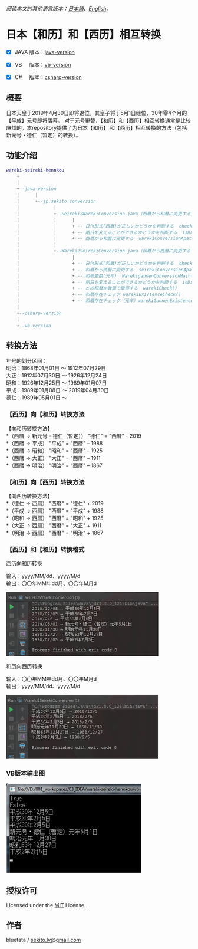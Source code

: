 *阅读本文的其他语言版本：[日本語](README.md)、[English](README-en.md)。*


# 日本【和历】和【西历】相互转换


- [x] JAVA&nbsp;版本：[java-version](/java-version/src/main/java/jp/sekito/conversion)   
- [x] VB&nbsp;&nbsp;&nbsp;&nbsp;&nbsp;版本：[vb-version](/vb-version/conversion)   
- [x] C#&nbsp;&nbsp;&nbsp;&nbsp;&nbsp;版本：[csharp-version](/csharp-version/conversion)


## 概要

日本天皇于2019年4月30日即将退位，其皇子将于5月1日继位，30年零4个月的【平成】元号即将落幕。
对于元号更替，【和历】和【西历】相互转换通常是比较麻烦的。本repository提供了为日本【和历】
和【西历】相互转换的方法（包括新元号・德仁（暂定）的转换）。


## 功能介绍

``` lua
wareki-seireki-hennkou
    +
    |
    +--java-version
    |      |
    |      +--jp.sekito.conversion
    |             |
    |             +--Seireki2WarekiConversion.java（西暦から和暦に変更するクラス）
    |             |      |
    |             |      + -- 日付形式(西暦)が正しいかどうかを判断する  checkDate()
    |             |      + -- 期日を変えることができるかどうかを判断する  isDate()
    |             |      + -- 西暦から和暦に変更する  warekiConversionApater()
    |             |
    |             +--Wareki2SeirekiConversion.java（和暦から西暦に変更するクラス）
    |                    |
    |                    + -- 日付形式(和暦)が正しいかどうかを判断する  checkDate()
    |                    + -- 和暦から西暦に変更する  seirekiConversionApater()
    |                    + -- 和暦変換(元年)  WarekigannenConversionMain()
    |                    + -- 期日を変えることができるかどうかを判断する  isDate()
    |                    + -- どの和暦か数値で取得する  warekiCheck()
    |                    + -- 和暦存在チェック warekiExistenceCheck()
    |                    + -- 和暦存在チェック（元年）warekiGannenExistenceCheck()
    |
    +--csharp-version
    |
    +--vb-version
```


## 转换方法

年号的划分区间：   
明治：1868年01月01日 ～ 1912年07月29日   
大正：1912年07月30日 ～ 1926年12月24日   
昭和：1926年12月25日 ～ 1989年01月07日   
平成：1989年01月08日 ～ 2019年04月30日   
德仁：1989年05月01日 ～


### 【西历】向【和历】转换方法

【向和历转换方法】   
*（西暦 → 新元号・德仁（暫定）） "德仁" = "西暦" – 2019   
*（西暦 → 平成） "平成" = "西暦" – 1988   
*（西暦 → 昭和） "昭和" = "西暦" – 1925   
*（西暦 → 大正） "大正" = "西暦" – 1911   
*（西暦 → 明治） "明治" = "西暦" – 1867   


### 【和历】向【西历】转换方法

【向西历转换方法】   
*（德仁 → 西暦） "西暦" = "德仁" + 2019   
*（平成 → 西暦） "西暦" = "平成" + 1988   
*（昭和 → 西暦） "西暦" = "昭和" + 1925   
*（大正 → 西暦） "西暦" = "大正" + 1911   
*（明治 → 西暦） "西暦" = "明治" + 1867   



### 【西历】和【和历】转换格式

西历向和历转换   

输入：yyyy/MM/dd、yyyy/M/d   
输出：〇〇年MM年dd月、〇〇年M月d

![](doc/source/images/output01.png)


和历向西历转换   

输入：〇〇年MM年dd月、〇〇年M月d   
输出：yyyy/MM/dd、yyyy/M/d

![](doc/source/images/output02.png)


### VB版本输出图
![](doc/source/images/vb-output01.png)


## 授权许可

Licensed under the [MIT](LICENSE) License.


## 作者

bluetata / <sekito.lv@gmail.com>
